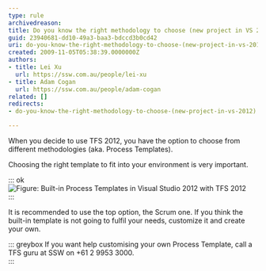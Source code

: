 ```yaml
---
type: rule
archivedreason: 
title: Do you know the right methodology to choose (new project in VS 2012)?
guid: 23940681-dd10-49a3-baa3-bdccd3b0cd42
uri: do-you-know-the-right-methodology-to-choose-(new-project-in-vs-2012)
created: 2009-11-05T05:38:39.0000000Z
authors:
- title: Lei Xu
  url: https://ssw.com.au/people/lei-xu
- title: Adam Cogan
  url: https://ssw.com.au/people/adam-cogan
related: []
redirects:
- do-you-know-the-right-methodology-to-choose-(new-project-in-vs-2012)

---
```


When you decide to use TFS 2012, you have the option to choose from different methodologies (aka. Process Templates).

Choosing the right template to fit into your environment is very important.

<!--endintro-->


::: ok  
![Figure: Built-in Process Templates in Visual Studio 2012 with TFS 2012](VSTS2010ProcessTemplates.jpg)  
:::

It is recommended to use the top option, the Scrum one. If you think the built-in template is not going to fulfil your needs, customize it and create your own.


::: greybox
If you want help customising your own Process Template, call a TFS guru at SSW on +61 2 9953 3000.  
:::
